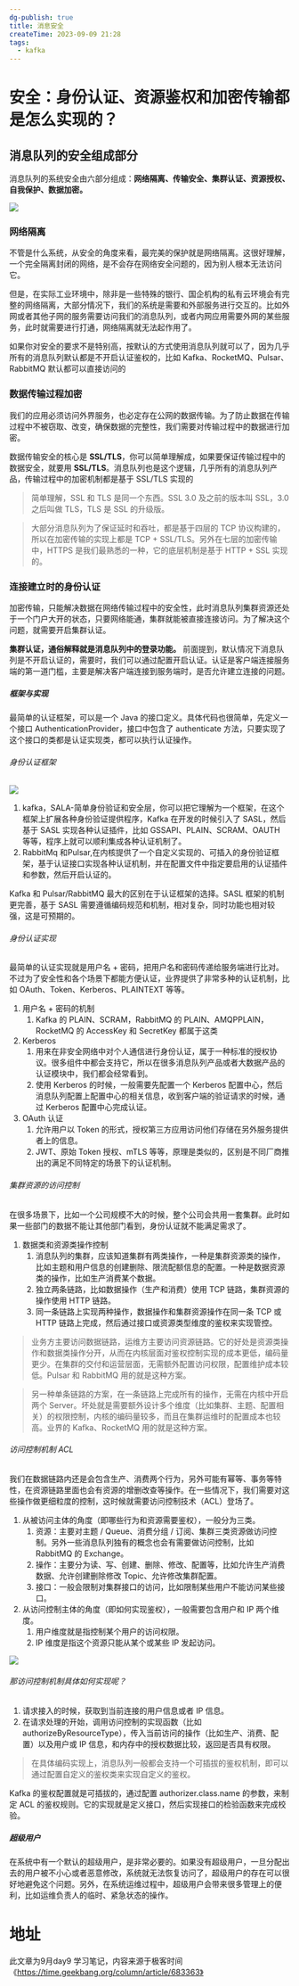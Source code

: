 ```yaml
---
dg-publish: true
title: 消息安全
createTime: 2023-09-09 21:28
tags:
  - kafka
---
```

# 安全：身份认证、资源鉴权和加密传输都是怎么实现的？

## 消息队列的安全组成部分
消息队列的系统安全由六部分组成：**网络隔离、传输安全、集群认证、资源授权、自我保护、数据加密。**

![](https://static001.geekbang.org/resource/image/4b/e0/4b04f9604ff1393efcc414604d5e92e0.jpg?wh=3228x1488)


### 网络隔离
不管是什么系统，从安全的角度来看，最完美的保护就是网络隔离。这很好理解，一个完全隔离封闭的网络，是不会存在网络安全问题的，因为别人根本无法访问它。

但是，在实际工业环境中，除非是一些特殊的银行、国企机构的私有云环境会有完整的网络隔离，大部分情况下，我们的系统是需要和外部服务进行交互的。比如外网或者其他子网的服务需要访问我们的消息队列，或者内网应用需要外网的某些服务，此时就需要进行打通，网络隔离就无法起作用了。

如果你对安全的要求不是特别高，按默认的方式使用消息队列就可以了，因为几乎所有的消息队列默认都是不开启认证鉴权的，比如 Kafka、RocketMQ、Pulsar、RabbitMQ 默认都可以直接访问的

### 数据传输过程加密

我们的应用必须访问外界服务，也必定存在公网的数据传输。为了防止数据在传输过程中不被窃取、改变，确保数据的完整性，我们需要对传输过程中的数据进行加密。

数据传输安全的核心是 **SSL/TLS**，你可以简单理解成，如果要保证传输过程中的数据安全，就要用 **SSL/TLS**。消息队列也是这个逻辑，几乎所有的消息队列产品，传输过程中的加密机制都是基于 SSL/TLS 实现的

> 简单理解，SSL 和 TLS 是同一个东西。SSL 3.0 及之前的版本叫 SSL，3.0 之后叫做 TLS，TLS 是 SSL 的升级版。

> 大部分消息队列为了保证延时和吞吐，都是基于四层的 TCP 协议构建的，所以在加密传输的实现上都是 TCP + SSL/TLS。另外在七层的加密传输中，HTTPS 是我们最熟悉的一种，它的底层机制是基于 HTTP + SSL 实现的。

### 连接建立时的身份认证

加密传输，只能解决数据在网络传输过程中的安全性，此时消息队列集群资源还处于一个门户大开的状态，只要网络能通，集群就能被直接连接访问。为了解决这个问题，就需要开启集群认证。

**集群认证，通俗解释就是消息队列中的登录功能。** 前面提到，默认情况下消息队列是不开启认证的，需要时，我们可以通过配置开启认证。认证是客户端连接服务端的第一道门槛，主要是解决客户端连接到服务端时，是否允许建立连接的问题。

##### 框架与实现

最简单的认证框架，可以是一个 Java 的接口定义。具体代码也很简单，先定义一个接口 AuthenticationProvider，接口中包含了 authenticate 方法，只要实现了这个接口的类都是认证实现类，都可以执行认证操作。

###### 身份认证框架

![](https://static001.geekbang.org/resource/image/10/99/10af4f5fb6968a731f1931c58fe23699.jpg?wh=3000x963)
1. kafka，SALA-简单身份验证和安全层，你可以把它理解为一个框架，在这个框架上扩展各种身份验证提供程序，Kafka 在开发的时候引入了 SASL，然后基于 SASL 实现各种认证插件，比如 GSSAPI、PLAIN、SCRAM、OAUTH 等等，程序上就可以顺利集成各种认证机制了。
2. RabbitMq 和Pulsar,在内核提供了一个自定义实现的、可插入的身份验证框架，基于认证接口实现各种认证机制，并在配置文件中指定要启用的认证插件和参数，然后开启认证的。

Kafka 和 Pulsar/RabbitMQ 最大的区别在于认证框架的选择。SASL 框架的机制更完善，基于 SASL 需要遵循编码规范和机制，相对复杂，同时功能也相对较强，这是可预期的。
###### 身份认证实现
最简单的认证实现就是用户名 + 密码，把用户名和密码传递给服务端进行比对。不过为了安全性和各个场景下都能方便认证，业界提供了非常多种的认证机制，比如 OAuth、Token、Kerberos、PLAINTEXT 等等。

1. 用户名 + 密码的机制
	1. Kafka 的 PLAIN、SCRAM，RabbitMQ 的 PLAIN、AMQPPLAIN，RocketMQ 的 AccessKey 和 SecretKey 都属于这类
2. Kerberos
	1. 用来在非安全网络中对个人通信进行身份认证，属于一种标准的授权协议。很多组件中都会支持它，所以在很多消息队列产品或者大数据产品的认证模块中，我们都会经常看到。
	2. 使用 Kerberos 的时候，一般需要先配置一个 Kerberos 配置中心，然后消息队列配置上配置中心的相关信息，收到客户端的验证请求的时候，通过 Kerberos 配置中心完成认证。
3. OAuth 认证
	1. 允许用户以 Token 的形式，授权第三方应用访问他们存储在另外服务提供者上的信息。
	2. JWT、原始 Token 授权、mTLS 等等，原理是类似的，区别是不同厂商推出的满足不同特定的场景下的认证机制。

###### 集群资源的访问控制
在很多场景下，比如一个公司规模不大的时候，整个公司会共用一套集群。此时如果一些部门的数据不能让其他部门看到，身份认证就不能满足需求了。

1. 数据类和资源类操作控制
	1. 消息队列的集群，应该知道集群有两类操作，一种是集群资源类的操作，比如主题和用户信息的创建删除、限流配额信息的配置。一种是数据资源类的操作，比如生产消费某个数据。
	2. 独立两条链路，比如数据操作（生产和消费）使用 TCP 链路，集群资源的操作使用 HTTP 链路。
	3. 同一条链路上实现两种操作，数据操作和集群资源操作在同一条 TCP 或 HTTP 链路上完成，然后通过接口或资源类型维度的鉴权来实现管控。

> 业务方主要访问数据链路，运维方主要访问资源链路。它的好处是资源类操作和数据类操作分开，从而在内核层面对鉴权控制实现的成本更低，编码量更少。在集群的交付和运营层面，无需额外配置访问权限，配置维护成本较低。Pulsar 和 RabbitMQ 用的就是这种方案。

> 另一种单条链路的方案，在一条链路上完成所有的操作，无需在内核中开启两个 Server。坏处就是需要额外设计多个维度（比如集群、主题、配置相关）的权限控制，内核的编码量较多，而且在集群运维时的配置成本也较高。业界的 Kafka、RocketMQ 用的就是这种方案。

###### 访问控制机制 ACL
我们在数据链路内还是会包含生产、消费两个行为，另外可能有幂等、事务等特性，在资源链路里面也会有资源的增删改查等操作。在一些情况下，我们需要对这些操作做更细粒度的控制，这时候就需要访问控制技术（ACL）登场了。

1. 从被访问主体的角度（即哪些行为和资源需要鉴权），一般分为三类。
	1. 资源：主要对主题 / Queue、消费分组 / 订阅、集群三类资源做访问控制。另外一些消息队列独有的概念也会有需要做访问控制，比如 RabbitMQ 的 Exchange。
	2. 操作：主要分为读、写、创建、删除、修改、配置等，比如允许生产消费数据、允许创建删除修改 Topic、允许修改集群配置。
	3. 接口：一般会限制对集群接口的访问，比如限制某些用户不能访问某些接口。
2. 从访问控制主体的角度（即如何实现鉴权），一般需要包含用户和 IP 两个维度。
	1. 用户维度就是指控制某个用户的访问权限。
	2. IP 维度是指这个资源只能从某个或某些 IP 发起访问。

![](https://static001.geekbang.org/resource/image/a6/15/a6d646a3291584723f52dc80a297b515.png?wh=1492x1352)

###### 那访问控制机制具体如何实现呢？
1. 请求接入的时候，获取到当前连接的用户信息或者 IP 信息。
2. 在请求处理的开始，调用访问控制的实现函数（比如 authorizeByResourceType），传入当前访问的操作（比如生产、消费、配置）以及用户或 IP 信息，和内存中的授权数据比较，返回是否具有权限。

> 在具体编码实现上，消息队列一般都会支持一个可插拔的鉴权机制，即可以通过配置自定义的鉴权类来实现自定义的鉴权。

Kafka 的鉴权配置就是可插拔的，通过配置 authorizer.class.name 的参数，来制定 ACL 的鉴权规则。它的实现就是定义接口，然后实现接口的检验函数来完成校验。

##### 超级用户

在系统中有一个默认的超级用户，是非常必要的。如果没有超级用户，一旦分配出去的用户被不小心或者恶意修改，系统就无法恢复访问了，超级用户的存在可以很好地避免这个问题。另外，在系统运维过程中，超级用户会带来很多管理上的便利，比如运维负责人的临时、紧急状态的操作。


# 地址
此文章为9月day9 学习笔记，内容来源于极客时间《https://time.geekbang.org/column/article/683363》